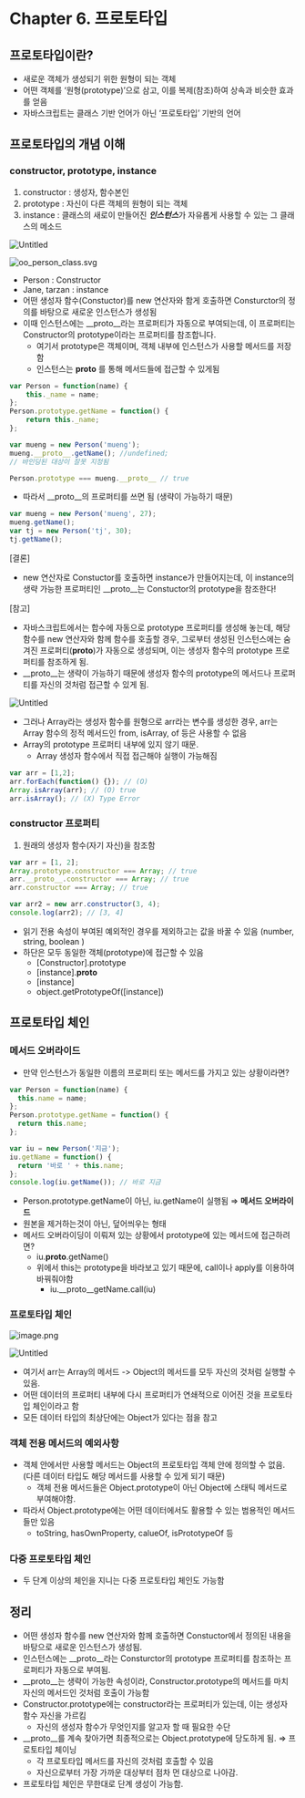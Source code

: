 # Chapter 6. 프로토타입

## 프로토타입이란?

- 새로운 객체가 생성되기 위한 원형이 되는 객체
- 어떤 객체를 ‘원형(prototype)’으로 삼고, 이를 복제(참조)하여 상속과 비슷한 효과를 얻음
- 자바스크립트는 클래스 기반 언어가 아닌 ‘프로토타입’ 기반의 언어

## 프로토타입의 개념 이해

### constructor, prototype, instance

1. constructor : 생성자, 함수본인
2. prototype : 자신이 다른 객체의 원형이 되는 객체
3. instance : 클래스의 새로이 만들어진 ***인스턴스***가 자유롭게 사용할 수 있는 그 클래스의 메소드

![Untitled](Chapter%206%20%E1%84%91%E1%85%B3%E1%84%85%E1%85%A9%E1%84%90%E1%85%A9%E1%84%90%E1%85%A1%E1%84%8B%E1%85%B5%E1%86%B8%206e43a442ab4449d882c5f0a6c3d3f5d6/Untitled.png)

![oo_person_class.svg](Chapter%206%20%E1%84%91%E1%85%B3%E1%84%85%E1%85%A9%E1%84%90%E1%85%A9%E1%84%90%E1%85%A1%E1%84%8B%E1%85%B5%E1%86%B8%206e43a442ab4449d882c5f0a6c3d3f5d6/oo_person_class.svg)

- Person : Constructor
- Jane, tarzan : instance
- 어떤 생성자 함수(Constuctor)를 new 연산자와 함게 호출하면 Consturctor의 정의를 바탕으로 새로운 인스턴스가 생성됨
- 이때 인스턴스에는 __proto__라는 프로퍼티가 자동으로 부여되는데, 이 프로퍼티는 Constructor의 prototype이라는 프로퍼티를 참조합니다.
    - 여기서 prototype은 객체이며, 객체 내부에 인스턴스가 사용할 메서드를 저장함
    - 인스턴스는 __proto__ 를 통해 메서드들에 접근할 수 있게됨

```jsx
var Person = function(name) {
	this._name = name;
};
Person.prototype.getName = function() {
	return this._name;
};

var mueng = new Person('mueng');
mueng.__proto__.getName(); //undefined;
// 바인딩된 대상이 잘못 지정됨

Person.prototype === mueng.__proto__ // true
```

- 따라서 __proto__의 프로퍼티를 쓰면 됨 (생략이 가능하기 때문)

```jsx
var mueng = new Person('mueng', 27);
mueng.getName();
var tj = new Person('tj', 30);
tj.getName();
```

[결론]

- new 연산자로 Constuctor를 호출하면 instance가 만들어지는데, 이 instance의 생략 가능한 프로퍼티인 __proto__는 Constuctor의 prototype을 참조한다!

[참고]

- 자바스크립트에서는 합수에 자동으로 prototype 프로퍼티를 생성해 놓는데, 해당 함수를 new 연산자와 함께 함수를 호출할 경우, 그로부터 생성된 인스턴스에는 숨겨진 프로퍼티(__proto__)가 자동으로 생성되며, 이는 생성자 함수의 prototype 프로퍼티를 참조하게 됨.
- __proto__는 생략이 가능하기 때문에 생성자 함수의 prototype의 메서드나 프로퍼티를 자신의 것처럼 접근할 수 있게 됨.

![Untitled](Chapter%206%20%E1%84%91%E1%85%B3%E1%84%85%E1%85%A9%E1%84%90%E1%85%A9%E1%84%90%E1%85%A1%E1%84%8B%E1%85%B5%E1%86%B8%206e43a442ab4449d882c5f0a6c3d3f5d6/Untitled%201.png)

- 그러나 Array라는 생성자 함수를 원형으로 arr라는 변수를 생성한 경우, arr는 Array 함수의 정적 메서드인 from, isArray, of 등은 사용할 수 없음
- Array의 prototype 프로퍼티 내부에 있지 않기 때문.
    - Array 생성자 함수에서 직접 접근해야 실행이 가능해짐

```jsx
var arr = [1,2];
arr.forEach(function() {}); // (O) 
Array.isArray(arr); // (O) true
arr.isArray(); // (X) Type Error
```

### constructor 프로퍼티

1. 원래의 생성자 함수(자기 자신)을 참조함

```jsx
var arr = [1, 2];
Array.prototype.constructor === Array; // true
arr.__proto__.constructor === Array; // true
arr.constructor === Array; // true

var arr2 = new arr.constructor(3, 4);
console.log(arr2); // [3, 4]
```

- 읽기 전용 속성이 부여된 예외적인 경우를 제외하고는 값을 바꿀 수 있음 (number, string, boolean )
- 하단은 모두 동일한 객체(prototype)에 접근할 수 있음
    - [Constructor].prototype
    - [instance].__proto__
    - [instance]
    - object.getPrototypeOf([instance])

## 프로토타입 체인

### 메서드 오버라이드

- 만약 인스턴스가 동일한 이름의 프로퍼티 또는 메서드를 가지고 있는 상황이라면?

```jsx
var Person = function(name) {
  this.name = name;
};
Person.prototype.getName = function() {
  return this.name;
};

var iu = new Person('지금');
iu.getName = function() {
  return '바로 ' + this.name;
};
console.log(iu.getName()); // 바로 지금
```

- Person.prototype.getName이 아닌, iu.getName이 실행됨 ⇒ **메서드 오버라이드**
- 원본을 제거하는것이 아닌, 덮어씌우는 형태
- 메서드 오버라이딩이 이뤄져 있는 상황에서 prototype에 있는 메서드에 접근하려면?
    - iu.__proto__.getName()
    - 위에서 this는 prototype을 바라보고 있기 때문에, call이나 apply를 이용하여 바꿔줘야함
        - iu.__proto__getName.call(iu)

### 프로토타입 체인

![image.png](Chapter%206%20%E1%84%91%E1%85%B3%E1%84%85%E1%85%A9%E1%84%90%E1%85%A9%E1%84%90%E1%85%A1%E1%84%8B%E1%85%B5%E1%86%B8%206e43a442ab4449d882c5f0a6c3d3f5d6/image.png)

![Untitled](Chapter%206%20%E1%84%91%E1%85%B3%E1%84%85%E1%85%A9%E1%84%90%E1%85%A9%E1%84%90%E1%85%A1%E1%84%8B%E1%85%B5%E1%86%B8%206e43a442ab4449d882c5f0a6c3d3f5d6/Untitled%202.png)

- 여기서 arr는 Array의 메서드 -> Object의 메서드를 모두 자신의 것처럼 실행할 수 있음.
- 어떤 데이터의 프로퍼티 내부에 다시 프로퍼티가 연쇄적으로 이어진 것을 프로토타입 체인이라고 함
- 모든 데이터 타입의 최상단에는 Object가 있다는 점을 참고

### 객체 전용 메서드의 예외사항

- 객체 안에서만 사용할 메서드는 Object의 프로토타입 객체 안에 정의할 수 없음. (다른 데이터 타입도 해당 메서드를 사용할 수 있게 되기 때문)
    - 객체 전용 메서드들은 Object.prototype이 아닌 Object에 스태틱 메서드로 부여해야함.
- 따라서 Object.prototype에는 어떤 데이터에서도 활용할 수 있는 범용적인 메서드들만 있음
    - toString, hasOwnProperty, calueOf, isPrototypeOf 등

### 다중 프로토타입 체인

- 두 단계 이상의 체인을 지니는 다중 프로토타입 체인도 가능함

## 정리

- 어떤 생성자 함수를 new 연산자와 함께 호출하면 Constuctor에서 정의된 내용을 바탕으로 새로운 인스턴스가 생성됨.
- 인스턴스에는 __proto__라는 Consturctor의 prototype 프로퍼티를 참조하는 프로퍼티가 자동으로 부여됨.
- __proto__는 생략이 가능한 속성이라, Constructor.prototype의 메서드를 마치 자신의 메서드인 것처럼 호출이 가능함
- Constructor.prototype에는 constructor라는 프로퍼티가 있는데, 이는 생성자 함수 자신을 가르킴
    - 자신의 생성자 함수가 무엇인지를 알고자 할 때 필요한 수단
- __proto__를 계속 찾아가면 최종적으로는 Object.prototype에 당도하게 됨. ⇒ 프로토타입 체이닝
    - 각 프로토타입 메서드를 자신의 것처럼 호출할 수 있음
    - 자신으로부터 가장 가까운 대상부터 점차 먼 대상으로 나아감.
- 프로토타입 체인은 무한대로 단계 생성이 가능함.
